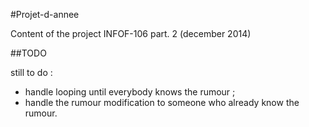 #Projet-d-annee

Content of the project INFOF-106 part. 2 (december 2014)

##TODO

still to do :

+ handle looping until everybody knows the rumour ;
+ handle the rumour modification to someone who already know the rumour.